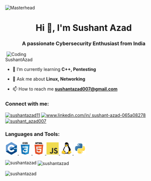 ![Masterhead](https://mir-s3-cdn-cf.behance.net/project_modules/1400/79731568097599.5b50bca477735.jpg)
<h1 align="center">Hi 👋, I'm Sushant Azad</h1>
<h3 align="center">A passionate Cybersecurity Enthusiast from India</h3>
<img align="right" alt="Coding" width="500" src="https://t4.ftcdn.net/jpg/05/51/90/45/360_F_551904588_4k6meAIGDmMF1wgrK4K9Zy1yGSeNDbq1.jpg"

<p align="left">SushantAzad</p>

- 🌱 I’m currently learning **C++, Pentesting**

- 💬 Ask me about **Linux, Networking**

- 📫 How to reach me **sushantazad007@gmail.com**

<h3 align="left">Connect with me:</h3>
<p align="left">
<a href="https://twitter.com/sushantazad11" target="blank"><img align="center" src="https://raw.githubusercontent.com/rahuldkjain/github-profile-readme-generator/master/src/images/icons/Social/twitter.svg" alt="sushantazad11" height="30" width="40" /></a>
<a href="https://www.linkedin.com/in/sushant-azad-065a08278" target="blank"><img align="center" src="https://raw.githubusercontent.com/rahuldkjain/github-profile-readme-generator/master/src/images/icons/Social/linked-in-alt.svg" alt="www.linkedin.com/in/ sushant-azad-065a08278" height="30" width="40" /></a>
<a href="https://instagram.com/sushant_azad007" target="blank"><img align="center" src="https://raw.githubusercontent.com/rahuldkjain/github-profile-readme-generator/master/src/images/icons/Social/instagram.svg" alt="sushant_azad007" height="30" width="40" /></a>
</p>

<h3 align="left">Languages and Tools:</h3>
<p align="left"> <a href="https://www.w3schools.com/cpp/" target="_blank" rel="noreferrer"> <img src="https://raw.githubusercontent.com/devicons/devicon/master/icons/cplusplus/cplusplus-original.svg" alt="cplusplus" width="40" height="40"/> </a> <a href="https://www.w3schools.com/css/" target="_blank" rel="noreferrer"> <img src="https://raw.githubusercontent.com/devicons/devicon/master/icons/css3/css3-original-wordmark.svg" alt="css3" width="40" height="40"/> </a> <a href="https://www.w3.org/html/" target="_blank" rel="noreferrer"> <img src="https://raw.githubusercontent.com/devicons/devicon/master/icons/html5/html5-original-wordmark.svg" alt="html5" width="40" height="40"/> </a> <a href="https://developer.mozilla.org/en-US/docs/Web/JavaScript" target="_blank" rel="noreferrer"> <img src="https://raw.githubusercontent.com/devicons/devicon/master/icons/javascript/javascript-original.svg" alt="javascript" width="40" height="40"/> </a> <a href="https://www.linux.org/" target="_blank" rel="noreferrer"> <img src="https://raw.githubusercontent.com/devicons/devicon/master/icons/linux/linux-original.svg" alt="linux" width="40" height="40"/> </a> <a href="https://www.python.org" target="_blank" rel="noreferrer"> <img src="https://raw.githubusercontent.com/devicons/devicon/master/icons/python/python-original.svg" alt="python" width="40" height="40"/> </a> </p>

<p><img align="left" src="https://github-readme-stats.vercel.app/api/top-langs?username=sushantazad&show_icons=true&locale=en&layout=compact" alt="sushantazad" /></p>

<p>&nbsp;<img align="center" src="https://github-readme-stats.vercel.app/api?username=sushantazad&show_icons=true&locale=en" alt="sushantazad" /></p>

<p><img align="center" src="https://github-readme-streak-stats.herokuapp.com/?user=sushantazad&" alt="sushantazad" /></p>
